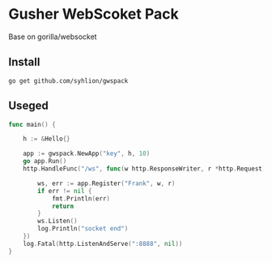# Gusher WebScoket Pack

Base on gorilla/websocket

## Install

`go get github.com/syhlion/gwspack`


## Useged

``` go
func main() {

	h := &Hello{}

	app := gwspack.NewApp("key", h, 10)
	go app.Run()
	http.HandleFunc("/ws", func(w http.ResponseWriter, r *http.Request) {

		ws, err := app.Register("Frank", w, r)
		if err != nil {
			fmt.Println(err)
			return
		}
		ws.Listen()
		log.Println("socket end")
	})
	log.Fatal(http.ListenAndServe(":8888", nil))
}

```

